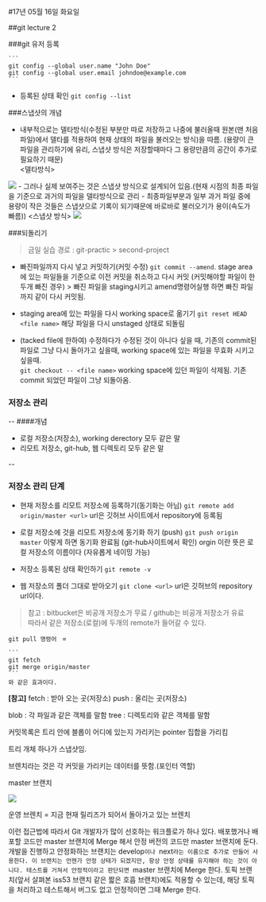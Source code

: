 #17년 05월 16일 화요일

##git lecture 2

###git 유저 등록
	
	```
	git config --global user.name "John Doe"
	git config --global user.email johndoe@example.com
	```

- 등록된 상태 확인
	```git config --list```

###스냅샷의 개념
- 내부적으로는 델타방식(수정된 부분만 따로 저장하고 나중에 불러올때 원본(맨 처음 파일)에서 델타를 적용하여 현재 상태의 파일을 불러오는 방식)을 따름. (용량이 큰 파일을 관리하기에 유리, 스냅샷 방식은 저장할때마다 그 용량만큼의 공간이 추가로 필요하기 때문)  
<델타방식>
<img src="https://git-scm.com/book/en/v2/images/deltas.png">
- 그러나 실제 보여주는 것은 스냅샷 방식으로 설계되어 있음.(현재 시점의 최종 파일을 기준으로 과거의 파일을 델타방식으로 관리 - 최종파일부분과 일부 과거 파일 중에 용량이 작은 것들은 스냅샷으로 기록이 되기때문에 바로바로 불러오기가 용이(속도가 빠름))    
<스냅샷 방식>
<img src="https://git-scm.com/book/en/v2/images/snapshots.png">

###되돌리기
> 금일 실습 경로 : git-practic > second-project

- 빠진파일까지 다시 넣고 커밋하기(커밋 수정)
	```git commit --amend```.  stage area에 있는 파일들을 기준으로 이전 커밋을 취소하고 다시 커밋 (커밋해야할 파일이 한두개 빠진 경우) > 빠진 파일을 staging시키고 amend명령어실행 하면 빠진 파일까지 같이 다시 커밋됨.

- staging area에 있는 파일을 다시 working space로 옮기기
	```git reset HEAD <file name>``` 해당 파일을 다시 unstaged 상태로 되돌림 

- (tacked file에 한하여) 수정하다가 수정된 것이 아니다 싶을 때, 기존의 commit된 파일로 그냥 다시 돌아가고 싶을때, working space에 있는 파일을 무효화 시키고 싶을때.  
	```git checkout -- <file name>``` working space에 있던 파일이 삭제됨. 기존 commit 되었던 파일이 그냥 되돌아옴.
	


### 저장소 관리
--
####개념

- 로컬 저장소(저장소), working derectory 모두 같은 말
- 리모트 저장소, git-hub, 웹 디렉토리  모두 같은 말 

--

### 저장소 관리 단계
- 현재 저장소를 리모트 저장소에 등록하기(동기화는 아님)
	```git remote add origin/master <url>``` url은 깃허브 사이트에서 repository에 등록됨
	
- 로컬 저장소에 것을 리모트 저장소에 동기화 하기 (push)
	```git push origin master``` 이렇게 하면 동기화 완료됨 (git-hub사이트에서 확인)
	orgin 이란 뜻은 로컬 저장소의 이름이다 (자유롭게 네이밍 가능)
	
- 저장소 등록된 상태 확인하기
	```git remote -v```
	
- 웹 저장소의 폴더 그대로 받아오기
	```git clone <url>``` url은 깃허브의 repository url이다.

>참고 : bitbucket은 비공개 저장소가 무료 / github는 비공개 저장소가 유료   
>따라서 같은 저장소(로컬)에 두개의 remote가 들어갈 수 있다.

```git pull 명령어 ```
			\=
			
	``` 
	git fetch
	git merge origin/master
	```
	와 같은 효과이다.

**[참고]**
fetch : 받아 오는 곳(저장소)
push : 올리는 곳(저장소)


blob : 각 파일과 같은 객체를 말함
tree : 디렉토리와 같은 객체를 말함

커밋목록은 트리 안에 블롭이 어디에 있는지 가리키는 pointer 집합을 가리킴

트리 개체 하나가 스냅샷임.

브렌치라는 것은 각 커밋을 가리키는 데이터를 뜻함.(포인터 역할)

master 브랜치


<img src="https://git-scm.com/book/en/v2/images/branch-and-history.png">


운영 브렌치 = 지금 현재 릴리즈가 되어서 돌아가고 있는 브렌치


이런 접근법에 따라서 Git 개발자가 많이 선호하는 워크플로가 하나 있다. 배포했거나 배포할 코드만 master 브랜치에 Merge 해서 안정 버전의 코드만 master 브랜치에 둔다. 개발을 진행하고 안정화하는 브랜치는 develop`이나 `next`라는 이름으로 추가로 만들어 사용한다. 이 브랜치는 언젠가 안정 상태가 되겠지만, 항상 안정 상태를 유지해야 하는 것이 아니다. 테스트를 거쳐서 안정적이라고 판단되면 `master 브랜치에 Merge 한다. 토픽 브랜치(앞서 살펴본 iss53 브랜치 같은 짧은 호흡 브랜치)에도 적용할 수 있는데, 해당 토픽을 처리하고 테스트해서 버그도 없고 안정적이면 그때 Merge 한다.